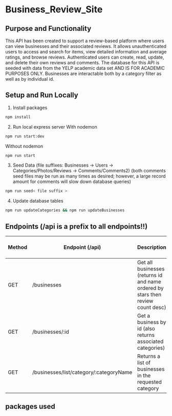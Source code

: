 # Business_Review_Site

## Purpose and Functionality

This API has been created to support a review-based platform where users can view businesses and 
their associated reviews. It allows unauthenticated users to access and search for items, view detailed information and average ratings, and browse reviews. Authenticated users can create, read, update, and delete their own reviews and comments. The database for this API is seeded with data from the YELP academic data set AND IS FOR ACADEMIC PURPOSES ONLY. Businesses are interactable both by a category filter as well as by individual id.

## Setup and Run Locally

1. Install packages
```bash
npm install
```
2. Run local express server
   With nodemon
```bash
npm run start:dev
```
  Without nodemon
``` bash
npm run start
```
3. Seed Data (file suffixes: Businesses -> Users -> Categories/Photos/Reviews -> Comments/Comments2)
      (both comments seed files may be run as many times as desired; however, a large record amount for comments will slow down database queries)
```bash
npm run seed< file suffix > 
```
4. Update database tables
```bash
npm run updateCategories && npm run updateBusinesses
```
## Endpoints (/api is a prefix to all endpoints!!)

| Method | Endpoint (/api) | Description | Requires Auth Token? |
| ------ | -------- | ----------- | -------------------- |
| GET    | /businesses | Get all businesses (returns id and name ordered by stars then review count desc) | No
| GET    | /businesses/:id | Get a business by id (also returns associated categories) |  No |
| GET    | /businesses/list/category/:categoryName  | Returns a list of businesses in the requested category | No
## packages used
  
